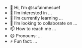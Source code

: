 - 👋 Hi, I’m @sufainmesuef
- 👀 I’m interested in ...
- 🌱 I’m currently learning ...
- 💞️ I’m looking to collaborate on ...
- 📫 How to reach me ...
- 😄 Pronouns: ...
- ⚡ Fun fact: ...

<!---
sufainmesuef/sufainmesuef is a ✨ special ✨ repository because its `README.md` (this file) appears on your GitHub profile.
You can click the Preview link to take a look at your changes.
--->
